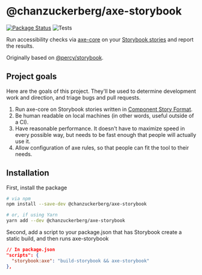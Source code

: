 # @chanzuckerberg/axe-storybook

[![Package Status](https://img.shields.io/npm/v/@chanzuckerberg/axe-storybook.svg)](https://www.npmjs.com/package/@chanzuckerberg/axe-storybook) ![Tests](https://github.com/chanzuckerberg/axe-storybook/workflows/Tests/badge.svg)

Run accessibility checks via [axe-core](https://github.com/dequelabs/axe-core) on your [Storybook stories](https://storybook.js.org/docs/react/api/csf) and report the results.

Originally based on [@percy/storybook](https://github.com/percy/percy-storybook).

## Project goals

Here are the goals of this project. They'll be used to determine development work and direction, and triage bugs and pull requests.

1. Run axe-core on Storybook stories written in [Component Story Format](https://storybook.js.org/docs/react/api/csf).
2. Be human readable on local machines (in other words, useful outside of a CI).
3. Have reasonable performance. It doesn't have to maximize speed in every possible way, but needs to be fast enough that people will actually use it.
4. Allow configuration of axe rules, so that people can fit the tool to their needs.

## Installation

First, install the package

```sh
# via npm
npm install --save-dev @chanzuckerberg/axe-storybook

# or, if using Yarn
yarn add --dev @chanzuckerberg/axe-storybook
```

Second, add a script to your package.json that has Storybook create a static build, and then runs axe-storybook

```json
// In package.json
"scripts": {
  "storybook:axe": "build-storybook && axe-storybook"
},
```
